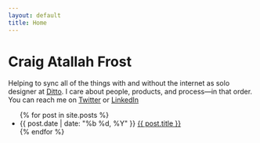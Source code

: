 ```yaml
---
layout: default
title: Home
---
```

<h1 class="home-heading">Craig Atallah Frost</h1>
<p>Helping to sync all of the things with and without the internet as solo designer at <a href="https://ditto.live/">Ditto</a>. I care about people, products, and process—in that order. You can reach me on <a href="https://twitter.com/atallahfrost">Twitter</a> or <a href="https://www.linkedin.com/in/craigtfrost/">LinkedIn</a></p>

<ul class="post-list">
{% for post in site.posts %}
    <li class="grid">
        <span class="grid__col grid__col--4-of-12">{{ post.date | date: "%b %d, %Y" }}</span>
        <a href="{{ post.url }}" class="grid__col grid__col--8-of-12">{{ post.title }}</a>
    </li>
{% endfor %}
</ul>
